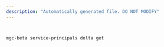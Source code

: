 ```yaml
---
description: "Automatically generated file. DO NOT MODIFY"
---
```


```bash


mgc-beta service-principals delta get

```